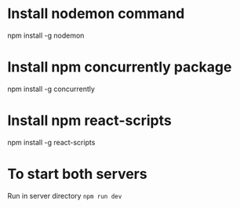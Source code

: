 # Install nodemon command

npm install -g nodemon

# Install npm concurrently package

npm install -g concurrently

# Install npm react-scripts

npm install -g react-scripts

# To start both servers

Run in server directory `npm run dev`
